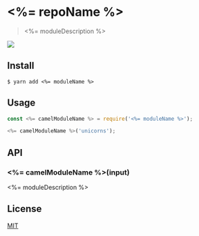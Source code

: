 # <%= repoName %>

> <%= moduleDescription %>

<a title="Join on Slack" href="https://slack.callstack.io"><img src="https://slack.callstack.io/badge.svg" /></a>

## Install

```
$ yarn add <%= moduleName %>
```

## Usage

```js
const <%= camelModuleName %> = require('<%= moduleName %>');

<%= camelModuleName %>('unicorns');
```

## API

### <%= camelModuleName %>(input)

<%= moduleDescription %>

## License

[MIT](./LICENSE)
